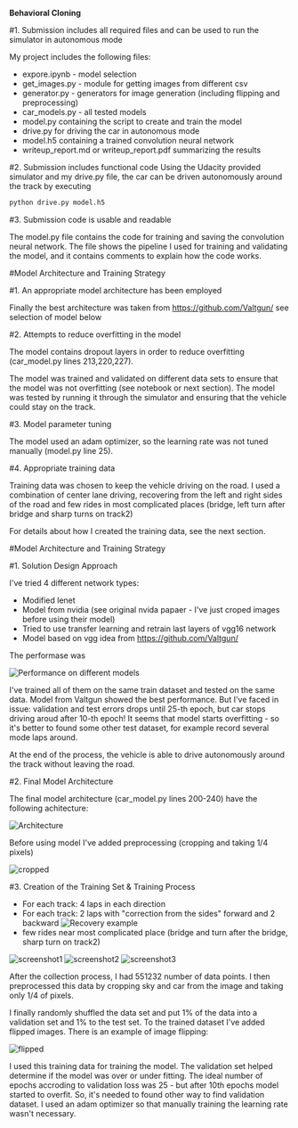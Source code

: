 **Behavioral Cloning** 

[//]: # (Image References)

[image1]: ./images/fitting.png "Visualization"
[image2]: ./images/model.png "Visualization"
[recovery]: ./images/recovery.gif "Recovery"

[scr1]: ./images/scr1.png "Bridge"
[scr2]: ./images/scr2.png "Turn after bridge"
[scr3]: ./images/scr3.png "Sharp turn track2"

[cropped]: ./images/cropped.png "Cropping"
[flipped]: ./images/flipped.png "Flipped"




#1. Submission includes all required files and can be used to run the simulator in autonomous mode

My project includes the following files:

* expore.ipynb - model selection
* get_images.py - module for getting images from different csv
* generator.py - generators for image generation (including flipping and preprocessing)
* car_models.py - all  tested models
* model.py containing the script to create and train the model
* drive.py for driving the car in autonomous mode
* model.h5 containing a trained convolution neural network 
* writeup_report.md or writeup_report.pdf summarizing the results

#2. Submission includes functional code
Using the Udacity provided simulator and my drive.py file, the car can be driven autonomously around the track by executing 
```sh
python drive.py model.h5
```

#3. Submission code is usable and readable

The model.py file contains the code for training and saving the convolution neural network. The file shows the pipeline I used for training and validating the model, and it contains comments to explain how the code works.

#Model Architecture and Training Strategy

#1. An appropriate model architecture has been employed

Finally the best architecture was taken from https://github.com/Valtgun/  see selection of model below


#2. Attempts to reduce overfitting in the model

The model contains dropout layers in order to reduce overfitting (car_model.py lines 213,220,227). 

The model was trained and validated on different data sets to ensure that the model was not overfitting (see notebook or next section). The model was tested by running it through the simulator and ensuring that the vehicle could stay on the track.

#3. Model parameter tuning

The model used an adam optimizer, so the learning rate was not tuned manually (model.py line 25).

#4. Appropriate training data

Training data was chosen to keep the vehicle driving on the road. I used a combination of center lane driving, recovering from the left and right sides of the road and few rides in most complicated places (bridge, left turn after bridge and sharp turns on track2)

For details about how I created the training data, see the next section. 

#Model Architecture and Training Strategy

#1. Solution Design Approach

I've tried 4 different network types:
* Modified lenet 
* Model from nvidia (see original nvida papaer - I've just croped images before using their model)
* Tried to use transfer learning and retrain last layers of vgg16 network
* Model based on vgg idea from https://github.com/Valtgun/ 

The performase was


![Performance on different models][image1]

I've trained all of them on the same train dataset and tested on the same data. Model from Valtgun showed the best performance. But I've faced in issue: validation and test errors drops until 25-th epoch, but car stops driving aroud after 10-th epoch! It seems that model starts overfitting - so it's better to found some other test dataset, for example record several mode laps around.

At the end of the process, the vehicle is able to drive autonomously around the track without leaving the road.

#2. Final Model Architecture

The final model architecture (car_model.py lines 200-240) have the following achitecture:
   
![Architecture][image2]

Before using model I've added preprocessing (cropping and taking 1/4 pixels)

![cropped][cropped]

#3. Creation of the Training Set & Training Process

* For each track: 4 laps in each direction
* For each track: 2 laps with "correction from the sides" forward and 2 backward
![Recovery example][recovery]
* few rides near most complicated place (bridge and turn after the bridge, sharp turn on track2)

![screenshot1][scr1]
![screenshot2][scr2]
![screenshot3][scr3]

After the collection process, I had 551232 number of data points. I then preprocessed this data by cropping sky and car from the image and taking only 1/4 of pixels.

I finally randomly shuffled the data set and put 1% of the data into a validation set and 1% to the test set. To the trained dataset I've added flipped images. There is an example of image flipping:

![flipped][flipped]


I used this training data for training the model. The validation set helped determine if the model was over or under fitting. The ideal number of epochs accroding to validation loss was 25 - but after 10th epochs model started to overfit. So, it's needed to found other way to find validation dataset. I used an adam optimizer so that manually training the learning rate wasn't necessary.
